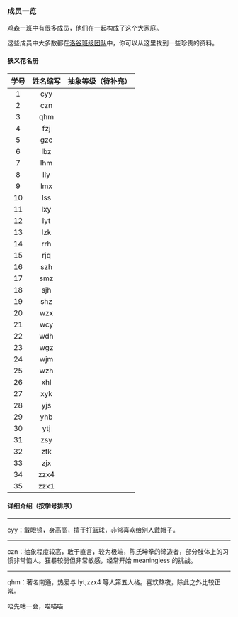 ### 成员一览

鸡森一班中有很多成员，他们在一起构成了这个大家庭。

这些成员中大多数都在[洛谷班级团队](https://www.luogu.com.cn/team/73388)中，你可以从这里找到一些珍贵的资料。

#### 狭义花名册

| 学号 | 姓名缩写 | 抽象等级（待补充） |
| :-----------: | :-----------: | :-----------: |
| $1$ | cyy |  |
| $2$ | czn |  |
| $3$ | qhm |  |
| $4$ | fzj |  |
| $5$ | gzc |  |
| $6$ | lbz |  |
| $7$ | lhm |  |
| $8$ | lly |  |
| $9$ | lmx |  |
| $10$ | lss |  |
| $11$ | lxy |  |
| $12$ | lyt |  |
| $13$ | lzk |  |
| $14$ | rrh |  |
| $15$ | rjq |  |
| $16$ | szh |  |
| $17$ | smz |  |
| $18$ | sjh |  |
| $19$ | shz |  |
| $20$ | wzx |  |
| $21$ | wcy |  |
| $22$ | wdh |  |
| $23$ | wgz |  |
| $24$ | wjm |  |
| $25$ | wzh |  |
| $26$ | xhl |  |
| $27$ | xyk |  |
| $28$ | yjs |  |
| $29$ | yhb |  |
| $30$ | ytj |  |
| $31$ | zsy |  |
| $32$ | ztk |  |
| $33$ | zjx |  |
| $34$ | zzx4 |  |
| $35$ | zzx1 |  |

#### 详细介绍（按学号排序）

---

cyy：戴眼镜，身高高，擅于打篮球，非常喜欢给别人戴帽子。

---

czn：抽象程度较高，敢于直言，较为极端，陈氏坤拳的缔造者，部分肢体上的习惯非常恼人。狂暴较弱但非常敏感，经常开始 meaningless 的挑战。

---

qhm：著名南通，热爱与 lyt,zzx4 等人第五人格。喜欢熬夜，除此之外比较正常。

唔先咕一会，喵喵喵


